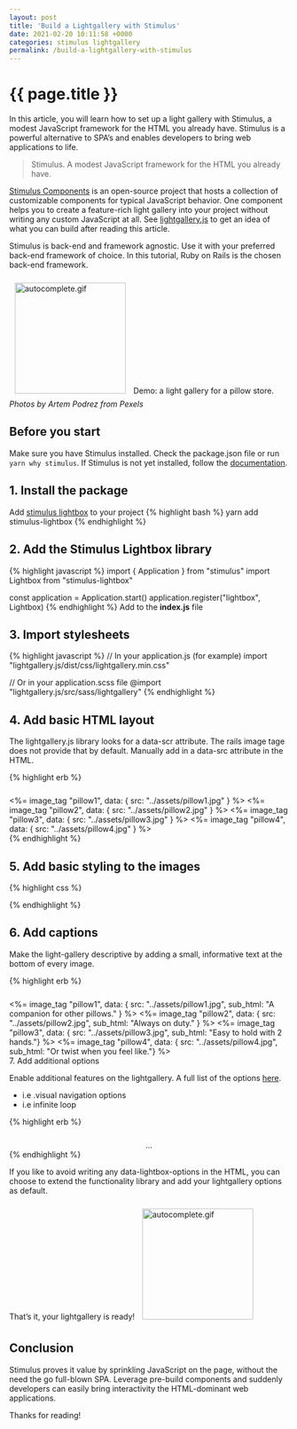 ```yaml
---
layout: post
title: 'Build a Lightgallery with Stimulus'
date: 2021-02-20 10:11:58 +0000
categories: stimulus lightgallery
permalink: /build-a-lightgallery-with-stimulus
---
```


# {{ page.title }}

In this article, you will learn how to set up a light gallery with Stimulus, a modest JavaScript framework for the HTML you already have. Stimulus is a powerful alternative to SPA’s and enables developers to bring web applications to life.

> Stimulus. A modest JavaScript framework for the HTML you already have.

[Stimulus Components](https://github.com/stimulus-components) is an open-source project that hosts a collection of customizable components for typical JavaScript behavior. One component helps you to create a feature-rich light gallery into your project without writing any custom JavaScript at all. See [lightgallery.js](https://sachinchoolur.github.io/lightgallery.js/) to get an idea of what you can build after reading this article.

Stimulus is back-end and framework agnostic. Use it with your preferred back-end framework of choice. In this tutorial, Ruby on Rails is the chosen back-end framework.

![autocomplete.gif](images/lightgallery.gif)
Demo: a light gallery for a pillow store. _Photos by Artem Podrez from Pexels_

## Before you start

Make sure you have Stimulus installed. Check the package.json file or run `yarn why stimulus`. If Stimulus is not yet installed, follow the [documentation](https://stimulus.hotwire.dev/handbook/installing).

## 1. Install the package
Add [stimulus lightbox](https://stimulus-components.netlify.app/docs/components/stimulus-lightbox/) to your project
{% highlight bash %}
yarn add stimulus-lightbox
{% endhighlight %}

## 2. Add the Stimulus Lightbox library

{% highlight javascript %}
import { Application } from "stimulus"
import Lightbox from "stimulus-lightbox"

const application = Application.start()
application.register("lightbox", Lightbox)
{% endhighlight %}
Add to the **index.js** file

## 3. Import stylesheets

{% highlight javascript %}
// In your application.js (for example)
import "lightgallery.js/dist/css/lightgallery.min.css"

// Or in your application.scss file
@import "lightgallery.js/src/sass/lightgallery"
{% endhighlight %}

## 4. Add basic HTML layout

The lightgallery.js library looks for a data-scr attribute. The rails image tage does not provide that by default. Manually add in a data-src attribute in the HTML.

{% highlight erb %}
<div data-controller="lightbox" class="images">
 <%= image_tag "pillow1",  data: { src: "../assets/pillow1.jpg" } %>
 <%= image_tag "pillow2",  data: { src: "../assets/pillow2.jpg" } %>
 <%= image_tag "pillow3",  data: { src: "../assets/pillow3.jpg" } %>
 <%= image_tag "pillow4",  data: { src: "../assets/pillow4.jpg" } %>
</div>
{% endhighlight %}

## 5. Add basic styling to the images

{% highlight css %}
<style>
 .images {
	display: flex;
	justify-content: center;
	margin-top: 25px;
 }

 img {
	height: 200px;
	width: 200px;
	margin: 10px;
	cursor: pointer;
 }
</style>
{% endhighlight %}

## 6. Add captions

Make the light-gallery descriptive by adding a small, informative text at the bottom of every image.

{% highlight erb %}
<div data-controller="lightbox" class="images">
 <%= image_tag "pillow1", data: { src: "../assets/pillow1.jpg",
								  sub_html: "A companion for other pillows." } %>
 <%= image_tag "pillow2", data: { src: "../assets/pillow2.jpg",
								  sub_html: "Always on duty." } %>
 <%= image_tag "pillow3", data: { src: "../assets/pillow3.jpg",
								  sub_html: "Easy to hold with 2 hands."} %>
 <%= image_tag "pillow4", data: { src: "../assets/pillow4.jpg",
								  sub_html: "Or twist when you feel like."} %>
</div
{% endhighlight %}


## 7. Add additional options

Enable additional features on the lightgallery. A full list of the options [here](https://sachinchoolur.github.io/lightgallery.js/docs/api.html#lg-thumbnail).

- i.e .visual navigation options
- i.e infinite loop

{% highlight erb %}
<div data-controller="lightbox"
     class="images"
     data-lightbox-options-value='{"controls": true, "loop":true}'>
	...
</div>
{% endhighlight %}


If you like to avoid writing any data-lightbox-options in the HTML, you can choose to extend the functionality library and add your lightgallery options as default.

That’s it, your lightgallery is ready!
![autocomplete.gif](images/lightgallery.gif)

## Conclusion

Stimulus proves it value by sprinkling JavaScript on the page, without the need the go full-blown SPA. Leverage pre-build components and suddenly developers can easily bring interactivity the HTML-dominant web applications.

Thanks for reading!

